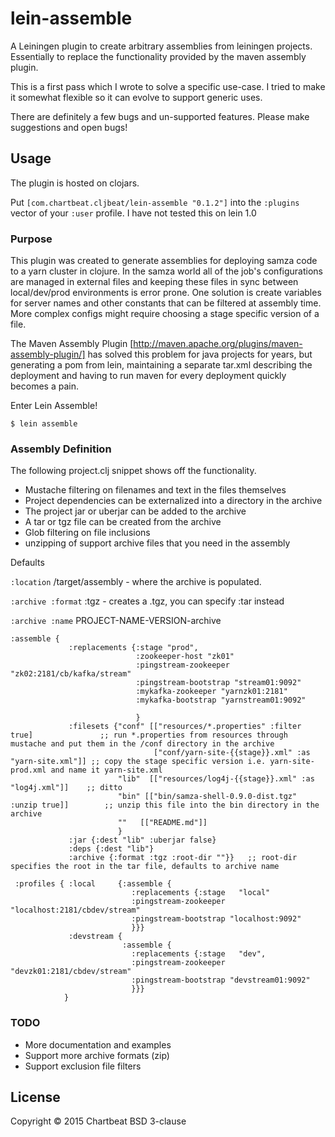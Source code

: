 lein-assemble
=============

A Leiningen plugin to create arbitrary assemblies from leiningen projects.
Essentially to replace the functionality provided by the maven assembly plugin.

This is a first pass which I wrote to solve a specific use-case. I tried to make it somewhat flexible so it can evolve to support generic uses.

There are definitely a few bugs and un-supported features. Please make suggestions and open bugs!

## Usage
The plugin is hosted on clojars.

Put `[com.chartbeat.cljbeat/lein-assemble "0.1.2"]` into the `:plugins` vector of your
`:user` profile. I have not tested this on lein 1.0

### Purpose

This plugin was created to generate assemblies for deploying samza code to a yarn cluster in clojure. In the samza world all of the job's configurations are managed in external files and keeping these files in sync between local/dev/prod environments is error prone. One solution is create variables for server names and other constants that can be filtered at assembly time. More complex configs might require choosing a stage specific version of a file.

The Maven Assembly Plugin [http://maven.apache.org/plugins/maven-assembly-plugin/] has solved this problem for java projects for years, but generating a pom from lein, maintaining a separate tar.xml describing the deployment and having to run maven for every deployment quickly becomes a pain.

Enter Lein Assemble!




    $ lein assemble


### Assembly Definition

The following project.clj snippet shows off the functionality.

* Mustache filtering on filenames and text in the files themselves
* Project dependencies can be externalized into a directory in the archive
* The project jar or uberjar can be added to the archive
* A tar or tgz file can be created from the archive
* Glob filtering on file inclusions
* unzipping of support archive files that you need in the assembly

Defaults

``:location`` /target/assembly - where the archive is populated.

``:archive :format`` :tgz   - creates a .tgz, you can specify :tar instead

``:archive :name`` PROJECT-NAME-VERSION-archive

```
:assemble {
             :replacements {:stage "prod",
                            :zookeeper-host "zk01"
                            :pingstream-zookeeper "zk02:2181/cb/kafka/stream"
                            :pingstream-bootstrap "stream01:9092"
                            :mykafka-zookeeper "yarnzk01:2181"
                            :mykafka-bootstrap "yarnstream01:9092"

                            }
             :filesets {"conf" [["resources/*.properties" :filter true]               ;; run *.properties from resources through mustache and put them in the /conf directory in the archive
                                ["conf/yarn-site-{{stage}}.xml" :as "yarn-site.xml"]] ;; copy the stage specific version i.e. yarn-site-prod.xml and name it yarn-site.xml
                        "lib"  [["resources/log4j-{{stage}}.xml" :as "log4j.xml"]]    ;; ditto
                        "bin" [["bin/samza-shell-0.9.0-dist.tgz" :unzip true]]        ;; unzip this file into the bin directory in the archive
                        ""   [["README.md"]]
                        }
             :jar {:dest "lib" :uberjar false}
             :deps {:dest "lib"}
             :archive {:format :tgz :root-dir ""}}   ;; root-dir specifies the root in the tar file, defaults to archive name

 :profiles { :local     {:assemble {
                           :replacements {:stage   "local"
                           :pingstream-zookeeper "localhost:2181/cbdev/stream"
                           :pingstream-bootstrap "localhost:9092"
                           }}}
             :devstream {
                         :assemble {
                           :replacements {:stage   "dev",
                           :pingstream-zookeeper "devzk01:2181/cbdev/stream"
                           :pingstream-bootstrap "devstream01:9092"
                           }}}
            }
```


### TODO
* More documentation and examples
* Support more archive formats (zip)
* Support exclusion file filters



## License

Copyright © 2015 Chartbeat
BSD 3-clause
